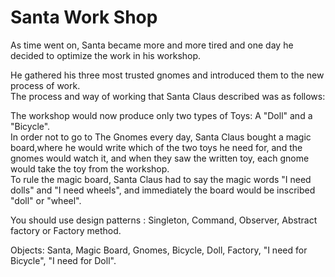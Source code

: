 # Santa Work Shop

As time went on, Santa became more and more tired and one day he decided to optimize the work in his workshop.

He gathered his three most trusted gnomes and introduced them to the new process of work. \
The process and way of working that Santa Claus described was as follows:

The workshop would now produce only two types of Toys: A "Doll" and a "Bicycle". \
In order not to go to The Gnomes every day, Santa Claus bought a magic board,where he would write which of the two toys he need for, and the gnomes would watch it, and when they saw the written toy, each gnome would take the toy from the workshop. \
To rule the magic board, Santa Claus had to say the magic words "I need dolls" and "I need wheels", and immediately the board would be inscribed "doll" or "wheel".

You should use design patterns : Singleton, Command, Observer, Abstract factory or Factory method.

Objects: Santa, Magic Board, Gnomes, Bicycle, Doll, Factory, "I need for Bicycle", "I need for Doll".